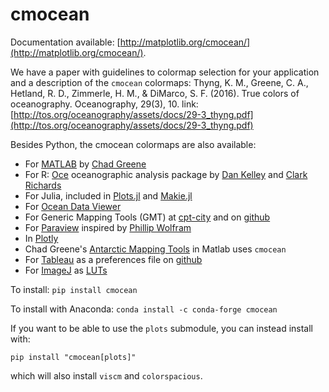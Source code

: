 cmocean
=======

Documentation available: [http://matplotlib.org/cmocean/](http://matplotlib.org/cmocean/).

We have a paper with guidelines to colormap selection for your application and a description of the `cmocean` colormaps:
Thyng, K. M., Greene, C. A., Hetland, R. D., Zimmerle, H. M., & DiMarco, S. F. (2016). True colors of oceanography. Oceanography, 29(3), 10.
link: [http://tos.org/oceanography/assets/docs/29-3_thyng.pdf](http://tos.org/oceanography/assets/docs/29-3_thyng.pdf)

Besides Python, the cmocean colormaps are also available:

* For [MATLAB](http://www.mathworks.com/matlabcentral/fileexchange/57773-cmocean-perceptually-uniform-colormaps) by [Chad Greene](http://www.chadagreene.com/)
* For R: [Oce](http://dankelley.github.io/oce/) oceanographic analysis package by [Dan Kelley](http://www.dal.ca/faculty/science/oceanography/people/faculty/daniel-e-kelley.html) and [Clark Richards](http://clarkrichards.org/)
* For Julia, included in [Plots.jl](https://github.com/JuliaPlots/Plots.jl) and [Makie.jl](https://github.com/JuliaPlots/Makie.jl)
* For [Ocean Data Viewer](https://github.com/kthyng/cmocean-odv)
* For Generic Mapping Tools (GMT)  at [cpt-city](http://soliton.vm.bytemark.co.uk/pub/cpt-city/cmocean/index.html) and on [github](https://github.com/kthyng/cmocean-gmt)
* For [Paraview](https://github.com/kthyng/cmocean-paraview) inspired by [Phillip Wolfram](https://github.com/pwolfram)
* In [Plotly](https://plot.ly/python/cmocean-colorscales/)
* Chad Greene's [Antarctic Mapping Tools](http://www.mathworks.com/matlabcentral/fileexchange/47638-antarctic-mapping-tools) in Matlab uses `cmocean`
* For [Tableau](https://www.tableau.com) as a preferences file on [github](https://github.com/shaunwbell/cmocean_tableau)
* For [ImageJ](https://imagej.nih.gov/ij/) as [LUTs](https://github.com/mikeperrins/cmocean-LUT-ImageJ)


To install:
``pip install cmocean``

To install with Anaconda:
``conda install -c conda-forge cmocean``

If you want to be able to use the `plots` submodule, you can instead install with:

`pip install "cmocean[plots]"`

which will also install `viscm` and `colorspacious`.
